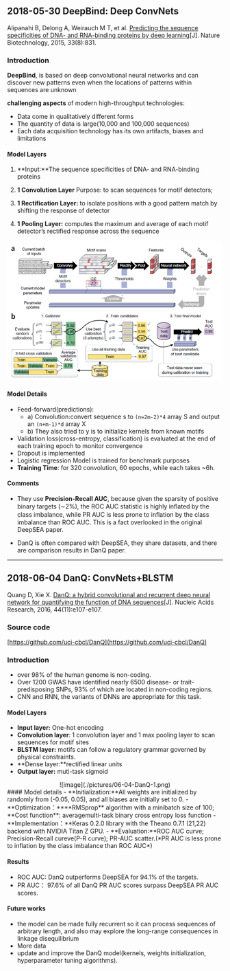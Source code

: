 ## 2018-05-30 DeepBind: Deep ConvNets

Alipanahi B, Delong A, Weirauch M T, et al. [Predicting the sequence specificities of DNA- and RNA-binding proteins by deep learning](https://www.nature.com/articles/nbt.3300 "Predicting the sequence specificities of DNA- and RNA-binding proteins by deep learning")[J]. Nature Biotechnology, 2015, 33(8):831.

### Introduction

**DeepBind**, is based on deep convolutional neural networks and can discover new patterns even when the locations of patterns within sequences are unknown

**challenging aspects** of modern high-throughput technologies:

- Data come in qualitatively different forms
- The quantity of data is large(10,000 and 100,000 sequences)
- Each data acquisition technology has its own artifacts, biases and limitations
#### Model Layers

1. **Input:**The sequence specificities of DNA- and RNA-binding proteins

2. **1 Convolution Layer** 
  Purpose: to scan sequences for motif detectors;

3. **1 Rectification Layer:** to isolate positions with a good pattern match by shifting the response of detector

4. **1 Pooling Layer:** computes the maximum and average of each motif detector’s rectified response across the sequence


![image](./pictures/05-30-DeepBind-1.png)

#### Model Details

- Feed-forward(predictions): 
  - a) Convolution:convert sequence s to `(n=2m-2)*4` array S and output an `(n+m-1)*d` array X
  - b) They also tried to y is to initialize kernels from known motifs
- Validation loss(cross-entropy, classification) is evaluated at the end of each training epoch to monitor convergence 
- Dropout is implemented
- Logistic regression Model is trained for benchmark purposes
- **Training Time**: for 320 convolution, 60 epochs, while each takes ~6h.

#### Comments

- They use **Precision-Recall AUC**, because given the sparsity of positive binary targets (∼2%), the ROC AUC statistic is highly inﬂated by the class imbalance, while PR AUC is less prone to inﬂation by the class imbalance than ROC AUC. This is a fact overlooked in the original DeepSEA paper. 


- DanQ is often compared with DeepSEA, they share datasets, and there are comparison results in DanQ paper.


----------

## 2018-06-04 DanQ:	ConvNets+BLSTM
Quang D, Xie X. [DanQ: a hybrid convolutional and recurrent deep neural network for quantifying the function of DNA sequences](http://xueshu.baidu.com/s?wd=paperuri%3A%28ec1ae89d7460896b1bb7cce04ebd9bde%29&filter=sc_long_sign&tn=SE_xueshusource_2kduw22v&sc_vurl=http%3A%2F%2Feuropepmc.org%2Farticles%2FPMC4914104%2F&ie=utf-8&sc_us=8666273945498306028)[J]. Nucleic Acids Research, 2016, 44(11):e107-e107.
### Source code
[https://github.com/uci-cbcl/DanQ](https://github.com/uci-cbcl/DanQ)

### Introduction
- over 98% of the human genome is non-coding.
- Over 1200 GWAS have identified nearly 6500 disease- or trait-predisposing SNPs, 93% of which are located in non-coding regions.
- CNN and RNN, the variants of DNNs are appropriate for this task.

#### Model Layers
- **Input layer:** One-hot encoding
- **Convolution layer**: 1 convolution layer and 1
max pooling layer to scan sequences for motif
sites
- **BLSTM layer:** motifs can follow a regulatory grammar governed by physical constraints.
- **Dense layer:**rectified linear units
- **Output layer:** muti-task sigmoid

<div align=center>
![image](./pictures/06-04-DanQ-1.png)
</div>

<div align=left>
#### Model details
- **Initialization:**All weights are initialized by randomly from (-0.05, 0.05), and all biases are initially set to 0.
- **Optimization：****RMSprop** algorithm with a minibatch size of 100; **Cost function**: averagemulti-task binary cross entropy loss function
- **Implementation：**Keras 0.2.0 library with the Theano 0.7.1 (21,22) backend with NVIDIA Titan Z GPU.
- **Evaluation:**ROC AUC curve; Precision-Recall cureve(P-R curve); PR-AUC scatter.(*PR AUC is less prone to inflation by the class imbalance than ROC AUC*)


#### Results
- ROC AUC: DanQ outperforms DeepSEA for 94.1% of the targets.
- PR AUC： 97.6% of all DanQ PR AUC scores surpass DeepSEA PR AUC scores.

#### Future works
- the model can be made fully recurrent so it can process
sequences of arbitrary length, and also may explore the long-range consequences in linkage disequilibrium
- More data
- update and improve the DanQ model(kernels, weights initialization, hyperparameter tuning algorithms).
